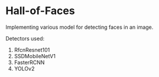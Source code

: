 # Hall-of-Faces
Implementing various model for detecting faces in an image.

Detectors used: 
  1) RfcnResnet101
  2) SSDMobileNetV1
  3) FasterRCNN
  4) YOLOv2
